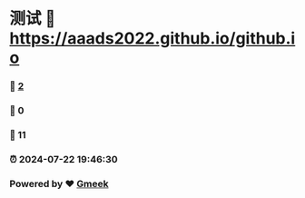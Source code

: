 # 测试 :link: https://aaads2022.github.io/github.io 
### :page_facing_up: [2](https://aaads2022.github.io/github.io/tag.html) 
### :speech_balloon: 0 
### :hibiscus: 11 
### :alarm_clock: 2024-07-22 19:46:30 
### Powered by :heart: [Gmeek](https://github.com/Meekdai/Gmeek)
